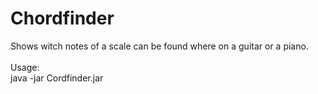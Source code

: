 # Chordfinder
Shows witch notes of a scale can be found where on a guitar or a piano.<br>
<br>
Usage:<br>
		java -jar Cordfinder.jar
